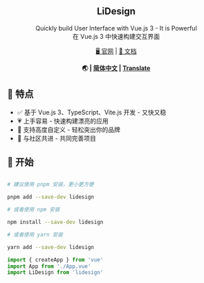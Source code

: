 <div align="center">

<h2>LiDesign</h2>

Quickly build User Interface with Vue.js 3 - It is Powerful<br>
在 Vue.js 3 中快速构建交互界面<br>

<a href="https://ds.licn.eu.org">🖥 官网</a> | <a href="https://ds.licn.eu.org">📃 文档</a><br>

<b>🌏 | <a href="https://github.com/xwtlt/Yuqin/README.md">简体中文</a> | <a href="https://github.com/xwtlt/Yuqin/">Translate</a></b>

</div>

## 🎊 特点

- ✅ 基于 Vue.js 3、TypeScript、Vite.js 开发 - 又快又稳
- 💗 上手容易 - 快速构建漂亮的应用
- 🔨 支持高度自定义 - 轻松突出你的品牌
- 🎯 与社区共进 - 共同完善项目

## 📲 开始

```sh

# 建议使用 pnpm 安装，更小更方便

pnpm add --save-dev lidesign

# 或者使用 npm 安装

npm install --save-dev lidesign

# 或者使用 yarn 安装

yarn add --save-dev lidesign

```

```typescript
import { createApp } from 'vue'
import App from './App.vue'
import LiDesign from 'lidesign'
```



